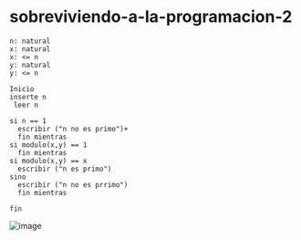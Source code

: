 # sobreviviendo-a-la-programacion-2

```pseudocode
n: natural
x: natural
x: <= n
y: natural
y: <= n

Inicio
inserte n
 leer n

si n == 1
  escribir ("n no es primo")+
  fin mientras 
si modulo(x,y) == 1
  fin mientras
si modulo(x,y) == x
  escribir ("n es primo")
sino
  escribir ("n no es prrimo")
  fin mientras

fin
```
![image](https://github.com/EmpanadasCONGuaro/sobreviviendo-a-la-programacion-2/assets/142174506/e6cca6c2-a559-42e6-95b3-04bcabbfc16e)
